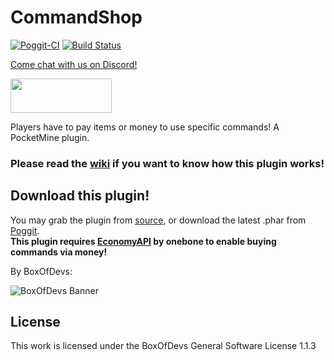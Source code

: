 # CommandShop

[![Poggit-CI](https://poggit.pmmp.io/ci.shield/BoxOfDevs/CommandShop/CommandShop)](https://poggit.pmmp.io/ci/BoxOfDevs/CommandShop/CommandShop)
[![Build Status](https://travis-ci.org/BoxOfDevs/CommandShop.svg?branch=master)](https://travis-ci.org/BoxOfDevs/CommandShop)

[Come chat with us on Discord!](https://discord.gg/tcT9VDt)

[<img src="https://discordapp.com/assets/fc0b01fe10a0b8c602fb0106d8189d9b.png" width="162" height= "55">](https://discord.gg/tcT9VDt)

Players have to pay items or money to use specific commands! A PocketMine plugin.

### Please read the [wiki](https://github.com/BoxOfDevs/CommandShop/wiki) if you want to know how this plugin works!

## Download this plugin!
You may grab the plugin from [source](https://github.com/BoxOfDevs/CommandShop/archive/master.zip), or download the latest .phar from [Poggit](https://poggit.pmmp.io/ci/BoxOfDevs/CommandShop/CommandShop).<br>
**This plugin requires [EconomyAPI](https://github.com/onebone/EconomyS) by onebone to enable buying commands via money!**
<br>

By BoxOfDevs:

![BoxOfDevs Banner](http://files.himbeer.me/bod-banner.gif)

## License
This work is licensed under the BoxOfDevs General Software License 1.1.3
